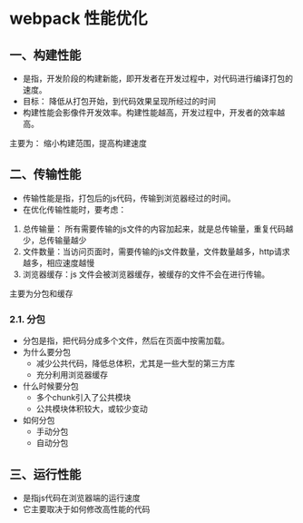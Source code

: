 # webpack 性能优化

## 一、构建性能
- 是指，开发阶段的构建新能，即开发者在开发过程中，对代码进行编译打包的速度。
- 目标： 降低从打包开始，到代码效果呈现所经过的时间
- 构建性能会影像件开发效率。构建性能越高，开发过程中，开发者的效率越高。  

主要为： 缩小构建范围，提高构建速度


## 二、传输性能

- 传输性能是指，打包后的js代码，传输到浏览器经过的时间。
- 在优化传输性能时，要考虑：
1. 总传输量： 所有需要传输的js文件的内容加起来，就是总传输量，重复代码越少，总传输量越少
2. 文件数量：当访问页面时，需要传输的js文件数量，文件数量越多，http请求越多，相应速度越慢
3. 浏览器缓存：js 文件会被浏览器缓存，被缓存的文件不会在进行传输。

主要为分包和缓存 
### 2.1. 分包
- 分包是指，把代码分成多个文件，然后在页面中按需加载。
- 为什么要分包
    -  减少公共代码，降低总体积，尤其是一些大型的第三方库
    - 充分利用浏览器缓存
- 什么时候要分包
    - 多个chunk引入了公共模块
    - 公共模块体积较大，或较少变动
 - 如何分包
    - 手动分包
    - 自动分包   


## 三、运行性能 
- 是指js代码在浏览器端的运行速度
- 它主要取决于如何修改高性能的代码